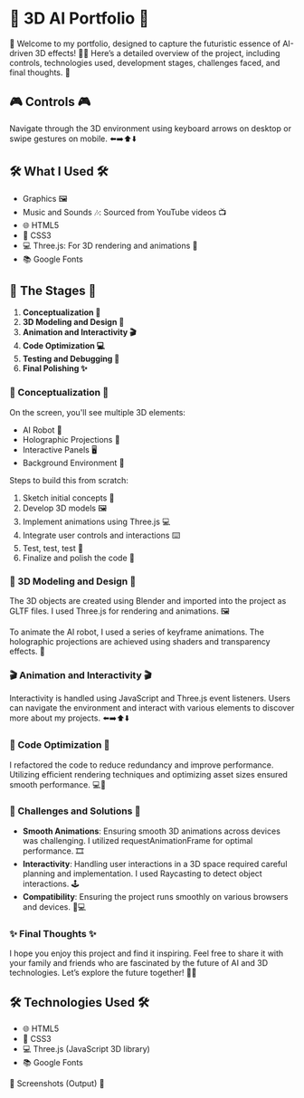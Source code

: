 # 🌟 3D AI Portfolio 🌟

🎉 Welcome to my portfolio, designed to capture the futuristic essence of AI-driven 3D effects! 🌌✨ Here’s a detailed overview of the project, including controls, technologies used, development stages, challenges faced, and final thoughts. 🚀

## 🎮 Controls 🎮
Navigate through the 3D environment using keyboard arrows on desktop or swipe gestures on mobile. ⬅️➡️⬆️⬇️

## 🛠️ What I Used 🛠️
- Graphics 🖼️
- Music and Sounds 🎶: Sourced from YouTube videos 📺
- 🌐 HTML5
- 🎨 CSS3
- 💻 Three.js: For 3D rendering and animations 🌟
- 📚 Google Fonts

## 🌟 The Stages 🌟
1. **Conceptualization 🧠**
2. **3D Modeling and Design 🎨**
3. **Animation and Interactivity 🎬**
4. **Code Optimization 💻**
5. **Testing and Debugging 🧪**
6. **Final Polishing ✨**

### 🏁 Conceptualization 🏁
On the screen, you'll see multiple 3D elements:

- AI Robot 🤖
- Holographic Projections 🌟
- Interactive Panels 🖥️
- Background Environment 🌌

Steps to build this from scratch:

1. Sketch initial concepts 🎨
2. Develop 3D models 🖼️
3. Implement animations using Three.js 💻
4. Integrate user controls and interactions ⌨️
5. Test, test, test 🧪
6. Finalize and polish the code 🧹

### 🎨 3D Modeling and Design 🎨
The 3D objects are created using Blender and imported into the project as GLTF files. I used Three.js for rendering and animations. 🖼️

To animate the AI robot, I used a series of keyframe animations. The holographic projections are achieved using shaders and transparency effects. 🌟

### 🎬 Animation and Interactivity 🎬
Interactivity is handled using JavaScript and Three.js event listeners. Users can navigate the environment and interact with various elements to discover more about my projects. ⬅️➡️⬆️⬇️

### 🧹 Code Optimization 🧹
I refactored the code to reduce redundancy and improve performance. Utilizing efficient rendering techniques and optimizing asset sizes ensured smooth performance. 💻🧼

### 🚧 Challenges and Solutions 🚧
- **Smooth Animations**: Ensuring smooth 3D animations across devices was challenging. I utilized requestAnimationFrame for optimal performance. 🎞️
- **Interactivity**: Handling user interactions in a 3D space required careful planning and implementation. I used Raycasting to detect object interactions. 🕹️
- **Compatibility**: Ensuring the project runs smoothly on various browsers and devices. 📱💻

### ✨ Final Thoughts ✨
I hope you enjoy this project and find it inspiring. Feel free to share it with your family and friends who are fascinated by the future of AI and 3D technologies. Let’s explore the future together! 🚀🤖


## 🛠️ Technologies Used 🛠️
- 🌐 HTML5
- 🎨 CSS3
- 💻 Three.js (JavaScript 3D library)
- 📚 Google Fonts

📸 Screenshots (Output) 📸
